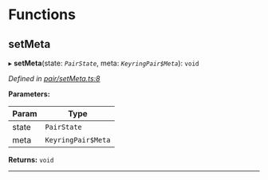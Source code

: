 

# Functions

<a id="setmeta"></a>

##  setMeta

▸ **setMeta**(state: *`PairState`*, meta: *`KeyringPair$Meta`*): `void`

*Defined in [pair/setMeta.ts:8](https://github.com/polkadot-js/common/blob/1fb1f9d/packages/keyring/src/pair/setMeta.ts#L8)*

**Parameters:**

| Param | Type |
| ------ | ------ |
| state | `PairState` |
| meta | `KeyringPair$Meta` |

**Returns:** `void`

___

